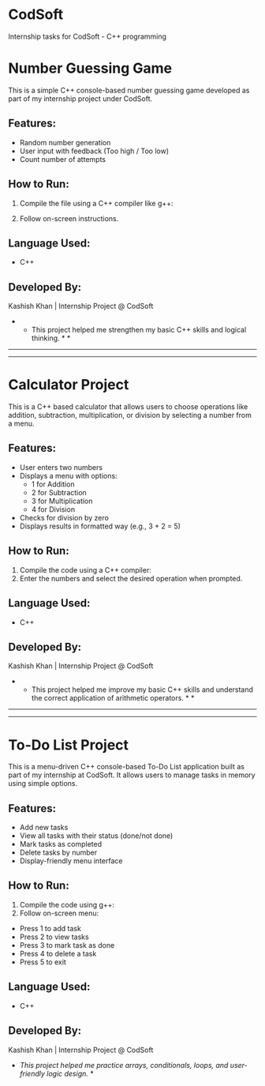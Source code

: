 # CodSoft
Internship tasks for CodSoft - C++ programming

# Number Guessing Game 

This is a simple C++ console-based number guessing game developed as part of my internship project under CodSoft.

##  Features:
- Random number generation
- User input with feedback (Too high / Too low)
- Count number of attempts

## How to Run:
1. Compile the file using a C++ compiler like g++:

2. Follow on-screen instructions.

##  Language Used:
- C++

##  Developed By:
Kashish Khan | Internship Project @ CodSoft

* * This project helped me strengthen my basic C++ skills and logical thinking. * *


---

---

#  Calculator Project

This is a C++ based calculator that allows users to choose operations like addition, subtraction, multiplication, or division by selecting a number from a menu.

##  Features:
- User enters two numbers
- Displays a menu with options:
  - 1 for Addition
  - 2 for Subtraction
  - 3 for Multiplication
  - 4 for Division
- Checks for division by zero
- Displays results in formatted way (e.g., 3 + 2 = 5)

##  How to Run:
1. Compile the code using a C++ compiler:
2. Enter the numbers and select the desired operation when prompted.

## Language Used:
- C++

##  Developed By:
Kashish Khan | Internship Project @ CodSoft
 * * This project helped me improve my basic C++ skills and understand the correct application of arithmetic operators. * *

---
---
#  To-Do List Project

This is a menu-driven C++ console-based To-Do List application built as part of my internship at CodSoft. It allows users to manage tasks in memory using simple options.

##  Features:
- Add new tasks
- View all tasks with their status (done/not done)
- Mark tasks as completed
- Delete tasks by number
- Display-friendly menu interface

##  How to Run:
1. Compile the code using g++:
2. Follow on-screen menu:
- Press 1 to add task
- Press 2 to view tasks
- Press 3 to mark task as done
- Press 4 to delete a task
- Press 5 to exit

##  Language Used:
- C++

## Developed By:
Kashish Khan | Internship Project @ CodSoft

  * *This project helped me practice arrays, conditionals, loops, and user-friendly logic design.* *

